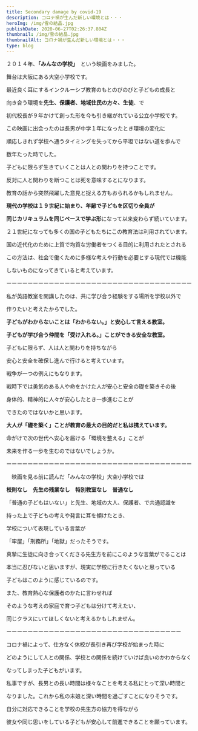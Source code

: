 ```yaml
---
title: Secondary damage by covid-19
description: コロナ禍が生んだ新しい環境とは・・・
heroImg: /img/雪の結晶.jpg
publishDate: 2020-06-27T02:26:37.804Z
thumbnail: /img/雪の結晶.jpg
thumbnailAlt: コロナ禍が生んだ新しい環境とは・・・
type: blog
---
```

２０１４年、**「みんなの学校」**　という映画をみました。

舞台は大阪にある大空小学校です。

最近良く耳にするインクルーシブ教育のもとのびのびと子どもの成長と

向き合う環境を**先生、保護者、地域住民の方々、生徒**、で

初代校長が９年かけて創った形を今も引き継がれている公立小学校です。

この映画に出会ったのは長男が中学１年になったとき環境の変化に

順応しきれず学校へ通うタイミングを失ってから平坦ではない道を歩んで

数年たった時でした。

子どもに限らず生きていくことは人との関わりを持つことです。

反対に人と関わりを断つことは死を意味するとになります。

教育の話から突然飛躍した意見と捉える方もおられるかもしれません。

**現代の学校は１９世紀に始まり、年齢で子どもを区切り全員が**

**同じカリキュラムを同じペースで学ぶ形**になって以来変わらず続いています。

２１世紀になっても多くの国の子どもたちにこの教育法は利用されています。

国の近代化のために上質で均質な労働者をつくる目的に利用されたとされる

この方法は、社会で働くために多様な考えや行動を必要とする現代では機能

しないものになってきていると考えています。

ーーーーーーーーーーーーーーーーーーーーーーーーーーーーーーーーーーー

私が英語教室を開講したのは、共に学び合う経験をする場所を学校以外で

作りたいと考えたからでした。

**子どもがわからないことは「わからない。」と安心して言える教室。**

**子どもが学び合う仲間を「受け入れる。」ことができる安全な教室。**

子どもに限らず、人は人と関わりを持ちながら

安心と安全を確保し進んで行けると考えています。

戦争が一つの例えにもなります。

戦時下では勇気のある人や命をかけた人が安心と安全の礎を築きその後

身体的、精神的に人々が安心したとき一歩進むことが

できたのではないかと思います。

**大人が「礎を築く」ことが教育の最大の目的だと私は携えています。**

命がけで次の世代へ安心を届ける「環境を整える」ことが

未来を作る一歩を生むのではないでしょうか。

ーーーーーーーーーーーーーーーーーーーーーーーーーーーーーーーーーーー

　映画を見る前に読んだ「みんなの学校」大空小学校では

**校則なし　先生の残業なし　特別教室なし　普通なし**

「普通の子どもはいない」と先生、地域の大人、保護者、で共通認識を

持った上で子どもの考えや発言に耳を傾けたとき、

学校について表現している言葉が

「牢屋」「刑務所」「地獄」だったそうです。

真摯に生徒に向き合ってくださる先生方を前にこのような言葉がでることは

本当に忍びないと思いますが、現実に学校に行きたくないと思っている

子どもはこのように感じているのです。

また、教育熱心な保護者のかたに言わせれば

そのような考えの家庭で育つ子どもは分けて考えたい、

同じクラスにいてほしくないと考えるかもしれません。

ーーーーーーーーーーーーーーーーーーーーーーーーーーーーーーーーー

コロナ禍によって、仕方なく休校が長引き再び学校が始まった時に

どのようにして人との関係、学校との関係を続けていけば良いのかわからなく

なってしまった子どもがいます。

私事ですが、長男との長い時間は様々なことを考える私にとって深い時間と

なりました。これから私の末娘と深い時間を過ごすことになりそうです。

自分に対応できることを学校の先生方の協力を得ながら

彼女や同じ思いをしている子どもが安心して前進できることを願っています。